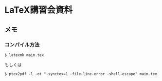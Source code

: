 # LaTeX講習会資料

## メモ

### コンパイル方法

```
$ latexmk main.tex
```
もしくは
```
$ ptex2pdf -l -ot "-synctex=1 -file-line-error -shell-escape" main.tex
```
